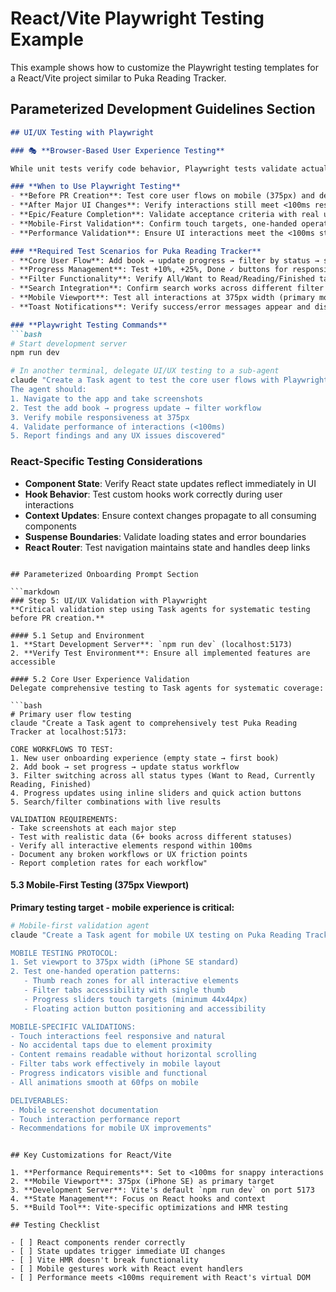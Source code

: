 # React/Vite Playwright Testing Example

This example shows how to customize the Playwright testing templates for a React/Vite project similar to Puka Reading Tracker.

## Parameterized Development Guidelines Section

```markdown
## UI/UX Testing with Playwright

### 🎭 **Browser-Based User Experience Testing**

While unit tests verify code behavior, Playwright tests validate actual user experience in real browsers. Use Playwright to ensure the UI works as intended across different devices and interaction patterns.

### **When to Use Playwright Testing**
- **Before PR Creation**: Test core user flows on mobile (375px) and desktop viewports
- **After Major UI Changes**: Verify interactions still meet <100ms response requirement
- **Epic/Feature Completion**: Validate acceptance criteria with real user journeys
- **Mobile-First Validation**: Confirm touch targets, one-handed operation, responsive behavior
- **Performance Validation**: Ensure UI interactions meet the <100ms standard in actual browsers

### **Required Test Scenarios for Puka Reading Tracker**
- **Core User Flow**: Add book → update progress → filter by status → search
- **Progress Management**: Test +10%, +25%, Done ✓ buttons for responsiveness
- **Filter Functionality**: Verify All/Want to Read/Reading/Finished tabs work correctly
- **Search Integration**: Confirm search works across different filter states
- **Mobile Viewport**: Test all interactions at 375px width (primary mobile target)
- **Toast Notifications**: Verify success/error messages appear and dismiss properly

### **Playwright Testing Commands**
```bash
# Start development server
npm run dev

# In another terminal, delegate UI/UX testing to a sub-agent
claude "Create a Task agent to test the core user flows with Playwright at localhost:5173. 
The agent should:
1. Navigate to the app and take screenshots
2. Test the add book → progress update → filter workflow
3. Verify mobile responsiveness at 375px
4. Validate performance of interactions (<100ms)
5. Report findings and any UX issues discovered"
```

### **React-Specific Testing Considerations**
- **Component State**: Verify React state updates reflect immediately in UI
- **Hook Behavior**: Test custom hooks work correctly during user interactions
- **Context Updates**: Ensure context changes propagate to all consuming components
- **Suspense Boundaries**: Validate loading states and error boundaries
- **React Router**: Test navigation maintains state and handles deep links
```

## Parameterized Onboarding Prompt Section

```markdown
### Step 5: UI/UX Validation with Playwright
**Critical validation step using Task agents for systematic testing before PR creation.**

#### 5.1 Setup and Environment
1. **Start Development Server**: `npm run dev` (localhost:5173)
2. **Verify Test Environment**: Ensure all implemented features are accessible

#### 5.2 Core User Experience Validation
Delegate comprehensive testing to Task agents for systematic coverage:

```bash
# Primary user flow testing
claude "Create a Task agent to comprehensively test Puka Reading Tracker at localhost:5173:

CORE WORKFLOWS TO TEST:
1. New user onboarding experience (empty state → first book)
2. Add book → set progress → update status workflow
3. Filter switching across all status types (Want to Read, Currently Reading, Finished)
4. Progress updates using inline sliders and quick action buttons
5. Search/filter combinations with live results

VALIDATION REQUIREMENTS:
- Take screenshots at each major step
- Test with realistic data (6+ books across different statuses)
- Verify all interactive elements respond within 100ms
- Document any broken workflows or UX friction points
- Report completion rates for each workflow"
```

#### 5.3 Mobile-First Testing (375px Viewport)
**Primary testing target - mobile experience is critical:**

```bash
# Mobile-first validation agent
claude "Create a Task agent for mobile UX testing on Puka Reading Tracker:

MOBILE TESTING PROTOCOL:
1. Set viewport to 375px width (iPhone SE standard)
2. Test one-handed operation patterns:
   - Thumb reach zones for all interactive elements
   - Filter tabs accessibility with single thumb
   - Progress sliders touch targets (minimum 44x44px)
   - Floating action button positioning and accessibility

MOBILE-SPECIFIC VALIDATIONS:
- Touch interactions feel responsive and natural
- No accidental taps due to element proximity
- Content remains readable without horizontal scrolling
- Filter tabs work effectively in mobile layout
- Progress indicators visible and functional
- All animations smooth at 60fps on mobile

DELIVERABLES:
- Mobile screenshot documentation
- Touch interaction performance report
- Recommendations for mobile UX improvements"
```
```

## Key Customizations for React/Vite

1. **Performance Requirements**: Set to <100ms for snappy interactions
2. **Mobile Viewport**: 375px (iPhone SE) as primary target
3. **Development Server**: Vite's default `npm run dev` on port 5173
4. **State Management**: Focus on React hooks and context
5. **Build Tool**: Vite-specific optimizations and HMR testing

## Testing Checklist

- [ ] React components render correctly
- [ ] State updates trigger immediate UI changes
- [ ] Vite HMR doesn't break functionality
- [ ] Mobile gestures work with React event handlers
- [ ] Performance meets <100ms requirement with React's virtual DOM